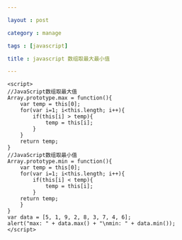 ```yaml
---

layout : post

category : manage

tags : [javascript]

title : javascript 数组取最大最小值

---
```


	<script>
	//JavaScript数组取最大值
	Array.prototype.max = function(){
		var temp = this[0];
		for(var i=1; i<this.length; i++){
			if(this[i] > temp){
				temp = this[i];
			}
		}
		return temp;
	}
	//JavaScript数组取最小值
	Array.prototype.min = function(){
		var temp = this[0];
		for(var i=1; i<this.length; i++){
			if(this[i] < temp){
				temp = this[i];
			}
		return temp;
		}
	}
	var data = [5, 1, 9, 2, 8, 3, 7, 4, 6];
	alert("max: " + data.max() + "\nmin: " + data.min());
	</script>
